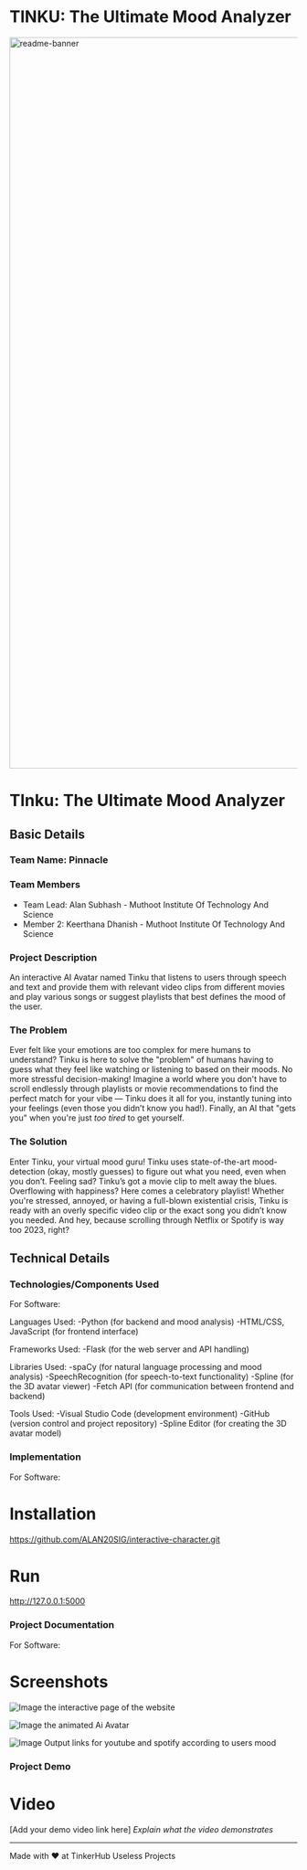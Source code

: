 # TINKU: The Ultimate Mood Analyzer 
<img width="1280" alt="readme-banner" src="https://github.com/user-attachments/assets/35332e92-44cb-425b-9dff-27bcf1023c6c">

# TInku: The Ultimate Mood Analyzer


## Basic Details
### Team Name: Pinnacle


### Team Members
- Team Lead: Alan Subhash - Muthoot Institute Of Technology And Science
- Member 2: Keerthana Dhanish - Muthoot Institute Of Technology And Science


### Project Description
An interactive AI Avatar named Tinku that listens to users through speech and text and provide them with relevant video clips from different movies and play various songs or suggest playlists that best defines the mood of the user.

### The Problem
Ever felt like your emotions are too complex for mere humans to understand? Tinku is here to solve the "problem" of humans having to guess what they feel like watching or listening to based on their moods. No more stressful decision-making! Imagine a world where you don't have to scroll endlessly through playlists or movie recommendations to find the perfect match for your vibe — Tinku does it all for you, instantly tuning into your feelings (even those you didn’t know you had!). Finally, an AI that "gets you" when you're just *too tired* to get yourself.

### The Solution 
Enter Tinku, your virtual mood guru! Tinku uses state-of-the-art mood-detection (okay, mostly guesses) to figure out what you need, even when you don’t. Feeling sad? Tinku’s got a movie clip to melt away the blues. Overflowing with happiness? Here comes a celebratory playlist! Whether you're stressed, annoyed, or having a full-blown existential crisis, Tinku is ready with an overly specific video clip or the exact song you didn’t know you needed. And hey, because scrolling through Netflix or Spotify is way too 2023, right?

## Technical Details
### Technologies/Components Used
For Software:

Languages Used:
-Python (for backend and mood analysis)
-HTML/CSS, JavaScript (for frontend interface)

Frameworks Used:
-Flask (for the web server and API handling)

Libraries Used:
-spaCy (for natural language processing and mood analysis)
-SpeechRecognition (for speech-to-text functionality)
-Spline (for the 3D avatar viewer)
-Fetch API (for communication between frontend and backend)

Tools Used:
-Visual Studio Code (development environment)
-GitHub (version control and project repository)
-Spline Editor (for creating the 3D avatar model)

### Implementation
For Software:
# Installation
https://github.com/ALAN20SIG/interactive-character.git


# Run
http://127.0.0.1:5000


### Project Documentation
For Software:

# Screenshots 
![Image](https://github.com/user-attachments/assets/f9bb92c6-1aa0-4db2-b2e7-1669119458ef)
the interactive page of the website


![Image](https://github.com/user-attachments/assets/22ce0320-e0c5-48fb-a5ce-279193e61e6c)
the animated Ai Avatar

![Image](https://github.com/user-attachments/assets/e15ce45e-4c60-4c3f-a15d-73e2ddc7d04d)
Output links for youtube and spotify according to users mood



### Project Demo
# Video








[Add your demo video link here]
*Explain what the video demonstrates*



---
Made with ❤️ at TinkerHub Useless Projects 



